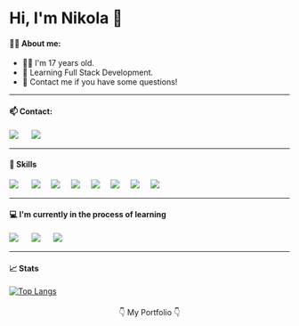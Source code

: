 # Hi, I'm Nikola 👋

#### 👩‍💼 About me:

- 👩‍💻 I'm 17 years old.
- 📖 Learning Full Stack Development.
- 💬 Contact me if you have some questions!

---

#### 📫 Contact:

[<img src="https://img.shields.io/badge/Gmail-D14836?style=for-the-badge&logo=gmail&logoColor=white" />](n.n.cichewicz@gmail.com) &nbsp;&nbsp;&nbsp;&nbsp;
[<img src="https://img.shields.io/badge/Facebook-1877F2?style=for-the-badge&logo=facebook&logoColor=white" />](https://www.facebook.com/n.n.cichewicz/) 

---

#### 🚀 Skills

<img src="https://img.shields.io/badge/HTML5-E34F26?style=for-the-badge&logo=html5&logoColor=white" /> &nbsp;&nbsp;&nbsp;&nbsp;
<img src="https://img.shields.io/badge/CSS3-1572B6?style=for-the-badge&logo=css3&logoColor=white" />&nbsp;&nbsp;&nbsp;&nbsp;
<img src="https://img.shields.io/badge/Sass-CC6699?style=for-the-badge&logo=sass&logoColor=white" />&nbsp;&nbsp;&nbsp;&nbsp;
<img src="https://img.shields.io/badge/TypeScript-007ACC?style=for-the-badge&logo=typescript&logoColor=white" />&nbsp;&nbsp;&nbsp;&nbsp;
<img src="https://img.shields.io/badge/React-20232A?style=for-the-badge&logo=react&logoColor=61DAFB" />&nbsp;&nbsp;&nbsp;&nbsp;
<img src="https://img.shields.io/badge/Dart-0175C2?style=for-the-badge&logo=dart&logoColor=white" />&nbsp;&nbsp;&nbsp;&nbsp;
<img src="https://img.shields.io/badge/Flutter-02569B?style=for-the-badge&logo=flutter&logoColor=white" />&nbsp;&nbsp;&nbsp;&nbsp;
<img src="https://img.shields.io/badge/Java-ED8B00?style=for-the-badge&logo=java&logoColor=white" />

---

#### 💻 I'm currently in the process of learning

<img src="https://img.shields.io/badge/Python-3776AB?style=for-the-badge&logo=python&logoColor=white" /> &nbsp;&nbsp;&nbsp;&nbsp;
<img src="https://img.shields.io/badge/.NET-5C2D91?style=for-the-badge&logo=.net&logoColor=white" /> &nbsp;&nbsp;&nbsp;&nbsp;
<img src="https://img.shields.io/badge/Angular-DD0031?style=for-the-badge&logo=angular&logoColor=white" /> 

---

#### 📈 Stats

[![Top Langs](https://github-readme-stats.vercel.app/api/top-langs/?username=NikolaCichewicz&&show_icons=true&theme=radical&layout=compact)](https://github.com/anuraghazra/github-readme-stats)

<p align="center" style="margin-top: 20px;">👇 My Portfolio 👇</p>
